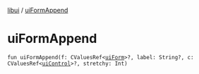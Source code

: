 [libui](README.md) / [uiFormAppend](ui-form-append.md)

# uiFormAppend

`fun uiFormAppend(f: CValuesRef<`[`uiForm`](ui-form.md)`>?, label: String?, c: CValuesRef<`[`uiControl`](ui-control/README.md)`>?, stretchy: Int)`